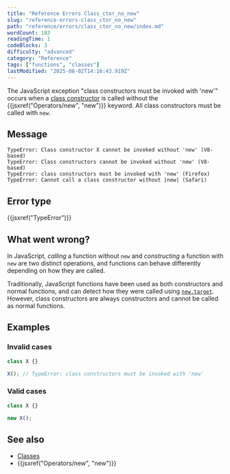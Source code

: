 ```yaml
---
title: "Reference Errors Class_ctor_no_new"
slug: "reference-errors-class_ctor_no_new"
path: "reference/errors/class_ctor_no_new/index.md"
wordCount: 183
readingTime: 1
codeBlocks: 3
difficulty: "advanced"
category: "Reference"
tags: ["functions", "classes"]
lastModified: "2025-08-02T14:16:43.919Z"
---
```



The JavaScript exception "class constructors must be invoked with 'new'" occurs when a [class constructor](/en-US/docs/Web/JavaScript/Reference/Classes) is called without the {{jsxref("Operators/new", "new")}} keyword. All class constructors must be called with `new`.

## Message

```plain
TypeError: Class constructor X cannot be invoked without 'new' (V8-based)
TypeError: Class constructors cannot be invoked without 'new' (V8-based)
TypeError: class constructors must be invoked with 'new' (Firefox)
TypeError: Cannot call a class constructor without |new| (Safari)
```

## Error type

{{jsxref("TypeError")}}

## What went wrong?

In JavaScript, _calling_ a function without `new` and _constructing_ a function with `new` are two distinct operations, and functions can behave differently depending on how they are called.

Traditionally, JavaScript functions have been used as both constructors and normal functions, and can detect how they were called using [`new.target`](/en-US/docs/Web/JavaScript/Reference/Operators/new.target). However, class constructors are always constructors and cannot be called as normal functions.

## Examples

### Invalid cases

```js example-bad
class X {}

X(); // TypeError: class constructors must be invoked with 'new'
```

### Valid cases

```js example-good
class X {}

new X();
```

## See also

- [Classes](/en-US/docs/Web/JavaScript/Reference/Classes)
- {{jsxref("Operators/new", "new")}}
